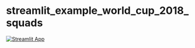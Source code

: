 # streamlit_example_world_cup_2018_squads

[![Streamlit App](https://static.streamlit.io/badges/streamlit_badge_black_white.svg)](https://share.streamlit.io/saychelsea11/streamlit_example_world_cup_2018_squads/main/streamlit_example.py)
